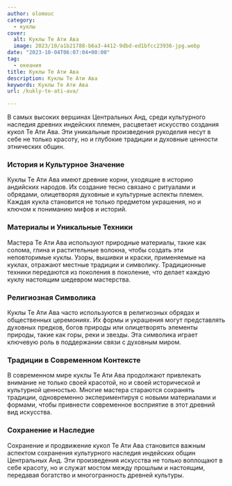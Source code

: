 ```yaml
---
author: olomouc
category:
  - куклы
cover:
  alt: Куклы Те Ати Ава
  image: 2023/10/a1b21788-b6a3-4412-9dbd-ed1bfcc23936-jpg.webp
date: "2023-10-04T06:07:04+00:00"
tag:
  - океания
title: Куклы Те Ати Ава
description: Куклы Те Ати Ава
keywords: Куклы Те Ати Ава
url: /kukly-te-ati-ava/

---
```

В самых высоких вершинах Центральных Анд, среди культурного наследия древних индейских племен, расцветает искусство создания кукол Те Ати Ава. Эти уникальные произведения рукоделия несут в себе не только красоту, но и глубокие традиции и духовные ценности этнических общин.

### История и Культурное Значение

Куклы Те Ати Ава имеют древние корни, уходящие в историю андийских народов. Их создание тесно связано с ритуалами и обрядами, олицетворяя духовные и культурные аспекты племен. Каждая кукла становится не только предметом украшения, но и ключом к пониманию мифов и историй.

### Материалы и Уникальные Техники

Мастера Те Ати Ава используют природные материалы, такие как солома, глина и растительные волокна, чтобы создать эти неповторимые куклы. Узоры, вышивки и краски, применяемые на куклах, отражают местные традиции и символику. Традиционные техники передаются из поколения в поколение, что делает каждую куклу настоящим шедевром мастерства.

### Религиозная Символика

Куклы Те Ати Ава часто используются в религиозных обрядах и общественных церемониях. Их формы и украшения могут представлять духовных предков, богов природы или олицетворять элементы природы, такие как горы, реки и звезды. Эта символика играет ключевую роль в поддержании связи с духовным миром.

### Традиции в Современном Контексте

В современном мире куклы Те Ати Ава продолжают привлекать внимание не только своей красотой, но и своей исторической и культурной ценностью. Многие мастера стараются сохранять традиции, одновременно экспериментируя с новыми материалами и формами, чтобы привнести современное восприятие в этот древний вид искусства.

### Сохранение и Наследие

Сохранение и продвижение кукол Те Ати Ава становится важным аспектом сохранения культурного наследия индейских общин Центральных Анд. Эти произведения искусства не только воплощают в себе красоту, но и служат мостом между прошлым и настоящим, передавая богатство и многогранность древней культуры.
